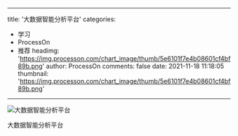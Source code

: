 
---
title: '大数据智能分析平台'
categories: 
 - 学习
 - ProcessOn
 - 推荐
headimg: 'https://img.processon.com/chart_image/thumb/5e6101f7e4b08601cf4bf89b.png'
author: ProcessOn
comments: false
date: 2021-11-18 11:18:05
thumbnail: 'https://img.processon.com/chart_image/thumb/5e6101f7e4b08601cf4bf89b.png'
---

<div>   
<img class="thumb" alt="大数据智能分析平台" src="https://img.processon.com/chart_image/thumb/5e6101f7e4b08601cf4bf89b.png" referrerpolicy="no-referrer">
<p>大数据智能分析平台</p>  
</div>
            